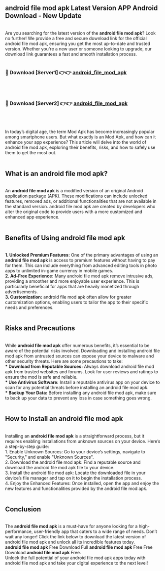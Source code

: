 ## android file mod apk Latest Version APP Android Download - New Update
<br>
Are you searching for the latest version of the <strong>android file mod apk</strong>? Look no further! We provide a free and secure download link for the official android file mod apk, ensuring you get the most up-to-date and trusted version. Whether you're a new user or someone looking to upgrade, our download link guarantees a fast and smooth installation process.
<br>
<br>
<h3>🔴 Download [Server1] 👉👉 <a href="https://modyolo.store/android+file+mod+apk">android_file_mod_apk</a></h3><br>
<br>
<h3>🔴 Download [Server2] 👉👉 <a href="https://modyolo.store/android+file+mod+apk">android_file_mod_apk</a></h3><br>
<br>
<br>
In today’s digital age, the term Mod Apk has become increasingly popular among smartphone users. But what exactly is an Mod Apk, and how can it enhance your app experience? This article will delve into the world of android file mod apk, exploring their benefits, risks, and how to safely use them to get the most out.
<br>
<br>
<h2>What is an android file mod apk?</h2>
<br>
An <strong>android file mod apk</strong> is a modified version of an original Android application package (APK). These modifications can include unlocked features, removed ads, or additional functionalities that are not available in the standard version. android file mod apk are created by developers who alter the original code to provide users with a more customized and enhanced app experience.
<br>
<br>
<h2>Benefits of Using android file mod apk</h2>
<br>
<strong> 1. Unlocked Premium Features:</strong> One of the primary advantages of using an <strong>android file mod apk</strong> is access to premium features without having to pay for them. This can include everything from advanced editing tools in photo apps to unlimited in-game currency in mobile games.
<br>
<strong> 2. Ad-Free Experience:</strong> Many android file mod apk remove intrusive ads, providing a smoother and more enjoyable user experience. This is particularly beneficial for apps that are heavily monetized through advertisements.
<br>
<strong> 3. Customization:</strong> android file mod apk often allow for greater customization options, enabling users to tailor the app to their specific needs and preferences.
<br>
<br>
<h2>Risks and Precautions</h2>
<br>
While <strong>android file mod apk</strong> offer numerous benefits, it’s essential to be aware of the potential risks involved. Downloading and installing android file mod apk from untrusted sources can expose your device to malware and other security threats. Here are some precautions to take:
<br>
<strong> * Download from Reputable Sources:</strong> Always download android file mod apk from trusted websites and forums. Look for user reviews and ratings to ensure the mod is safe and reliable.
<br>
<strong> * Use Antivirus Software:</strong> Install a reputable antivirus app on your device to scan for any potential threats before installing an android file mod apk.
<br>
<strong> * Backup Your Data:</strong> Before installing any android file mod apk, make sure to back up your data to prevent any loss in case something goes wrong.
<br>
<br>
<h2>How to Install an android file mod apk</h2>
<br>
Installing an <strong>android file mod apk</strong> is a straightforward process, but it requires enabling installations from unknown sources on your device. Here’s a step-by-step guide:
<br>
 1. Enable Unknown Sources: Go to your device’s settings, navigate to "Security," and enable "Unknown Sources".
<br>
 2. Download the android file mod apk: Find a reputable source and download the android file mod apk file to your device.
<br>
 3. Install the android file mod apk: Locate the downloaded file in your device’s file manager and tap on it to begin the installation process.
<br>
 4. Enjoy the Enhanced Features: Once installed, open the app and enjoy the new features and functionalities provided by the android file mod apk.
<br>
<br>
<h2><strong>Conclusion</strong></h2>
<br>
The <strong>android file mod apk</strong> is a must-have for anyone looking for a high-performance, user-friendly app that caters to a wide range of needs. Don’t wait any longer! Click the link below to download the latest version of android file mod apk and unlock all its incredible features today.
<br>
<strong>android file mod apk</strong> Free Download Full <strong>android file mod apk</strong> Free Free Download <strong>android file mod apk</strong> Free.
<br>
Unlock the full potential of your android file mod apk apps today with android file mod apk and take your digital experience to the next level!